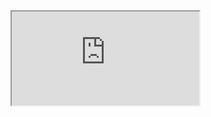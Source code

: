 <iframe src="https://crm.eblasoft.com.tr/?entryPoint=changeLog&exId=63495a03a877d5a9a" allowfullscreen></iframe>